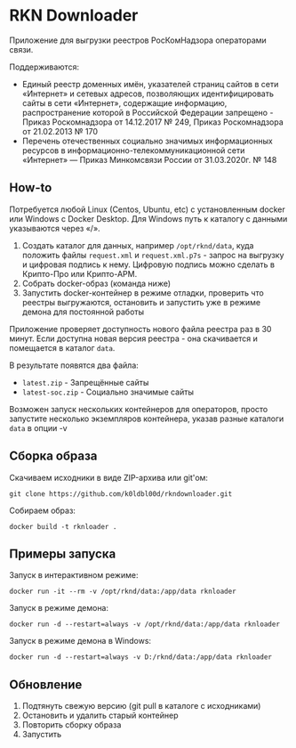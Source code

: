 # RKN Downloader

Приложение для выгрузки реестров РосКомНадзора операторами связи.

Поддерживаются:

* Единый реестр доменных имён, указателей страниц сайтов в сети «Интернет» и сетевых адресов, позволяющих идентифицировать сайты в сети «Интернет», содержащие информацию, распространение которой в Российской Федерации запрещено - Приказ Роскомнадзора от 14.12.2017 № 249, Приказ Роскомнадзора от 21.02.2013 № 170
* Перечень отечественных социально значимых информационных ресурсов в информационно-телекоммуникационной сети «Интернет» — Приказ Минкомсвязи России от 31.03.2020г. № 148

## How-to

Потребуется любой Linux (Centos, Ubuntu, etc) с установленным docker или Windows с Docker Desktop. Для Windows путь к каталогу с данными указываются через «/».

1. Создать каталог для данных, например ```/opt/rknd/data```, куда положить файлы ```request.xml``` и ```request.xml.p7s``` - запрос на выгрузку и цифровая подпись к нему. Цифровую подпись можно сделать в Крипто-Про или Крипто-АРМ.
2. Собрать docker-образ (команда ниже)
3. Запустить docker-контейнер в режиме отладки, проверить что реестры выгружаются, остановить и запустить уже в режиме демона для постоянной работы

Приложение проверяет доступность нового файла реестра раз в 30 минут. Если доступна новая версия реестра - она скачивается и помещается в каталог ```data```.

В результате появятся два файла:

* ```latest.zip``` - Запрещённые сайты
* ```latest-soc.zip``` - Социально значимые сайты

Возможен запуск нескольких контейнеров для операторов, просто запустите несколько экземпляров контейнера, указав разные каталоги ```data``` в опции -v

## Сборка образа
Скачиваем исходники в виде ZIP-архива или git'ом:
```
git clone https://github.com/k0ldbl00d/rkndownloader.git
```
Собираем образ:
```
docker build -t rknloader .
```

## Примеры запуска
Запуск в интерактивном режиме:
```
docker run -it --rm -v /opt/rknd/data:/app/data rknloader
```

Запуск в режиме демона:
```
docker run -d --restart=always -v /opt/rknd/data:/app/data rknloader
```

Запуск в режиме демона в Windows:
```
docker run -d --restart=always -v D:/rknd/data:/app/data rknloader
```

## Обновление
1. Подтянуть свежую версию (git pull в каталоге с исходниками)
2. Остановить и удалить старый контейнер
3. Повторить сборку образа
4. Запустить